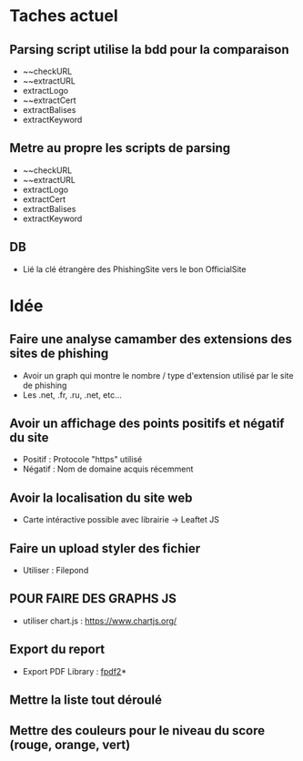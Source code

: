 # Taches actuel

## Parsing script utilise la bdd pour la comparaison

- ~~checkURL
- ~~extractURL
- extractLogo
- ~~extractCert
- extractBalises
- extractKeyword

## Metre au propre les scripts de parsing

- ~~checkURL
- ~~extractURL
- extractLogo
- extractCert
- extractBalises
- extractKeyword

## DB

- Lié la clé étrangère des PhishingSite vers le bon OfficialSite

# Idée

## Faire une analyse camamber des extensions des sites de phishing

- Avoir un graph qui montre le nombre / type d'extension utilisé par le site de phishing
- Les .net, .fr, .ru, .net, etc...

## Avoir un affichage des points positifs et négatif du site

- Positif : Protocole "https" utilisé
- Négatif : Nom de domaine acquis récemment

## Avoir la localisation du site web

- Carte intéractive possible avec librairie -> Leaftet JS

## Faire un upload styler des fichier

- Utiliser : Filepond


## POUR FAIRE DES GRAPHS JS 

- utiliser chart.js : https://www.chartjs.org/

## Export du report

- Export PDF Library : [fpdf2](https://py-pdf.github.io/fpdf2/)*

## Mettre la liste tout déroulé


## Mettre des couleurs pour le niveau du score (rouge, orange, vert)

